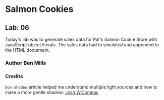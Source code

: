 # Salmon Cookies

## Lab: 06

Today's lab was to generate sales data for Pat's Salmon Cookie Store with JavaScript object literals. The sales data had to simulated and appended to the HTML docutment. 

### Author Ben Mills

### Credits

`box-shadow` article helped me understand multiple light sources and how to make a more gentle shadow: [Josh W.Comeau](https://www.joshwcomeau.com/css/designing-shadows)
